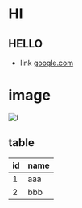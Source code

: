# HI
## HELLO

* link
[google.com](google.com)

# image
![i](http://finfra.com/f/f.png)

## table
| id| name |
|---|------|
|1  | aaa  |
|2  | bbb  | 
